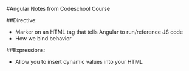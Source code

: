 #Angular Notes from Codeschool Course

##Directive:
- Marker on an HTML tag that tells Angular to run/reference JS code
- How we bind behavior

##Expressions:
- Allow you to insert dynamic values into your HTML